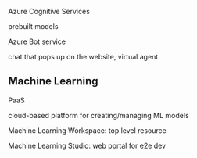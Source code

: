Azure Cognitive Services

prebuilt models

Azure Bot service

chat that pops up on the website, virtual agent

## Machine Learning

PaaS

cloud-based platform for creating/managing ML models

Machine Learning Workspace: top level resource

Machine Learning Studio: web portal for e2e dev
